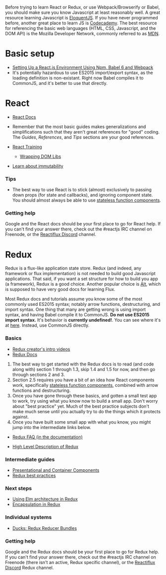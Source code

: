 Before trying to learn React or Redux, or use Webpack/Browserify or Babel, you should make sure you know Javascript at least reasonably well. A great resource learning Javascript is [EloquentJS](http://eloquentjavascript.net/). If you have never programmed before, another great place to learn JS is [Codecademy](https://www.codecademy.com/). The best resource for referencing the basic web languages (HTML, CSS, Javascript, and the DOM API) is the Mozilla Developer Network, commonly referred to as [MDN](https://developer.mozilla.org/).

# Basic setup

- [Setting Up a React.js Environment Using Npm, Babel 6 and Webpack](https://www.codementor.io/reactjs/tutorial/beginner-guide-setup-reactjs-environment-npm-babel-6-webpack)
 - It's potentially hazardous to use ES2015 import/export syntax, as the loading definition is non-existant. Right now Babel compiles it to CommonJS, and it's better to use that directly.

# React

- [React Docs](https://facebook.github.io/react/docs/getting-started.html)
 - Remember that the most basic guides makes generalizations and simplifications such that they aren't great references for "good" coding. The *Guides*, *References*, and *Tips* sections are your good references.

- [React Training](https://github.com/ryanflorence/react-training)
  - [Wrapping DOM Libs](https://github.com/ryanflorence/react-training/blob/gh-pages/lessons/05-wrapping-dom-libs.md)

- [Learn about immutability](http://reactkungfu.com/2015/08/pros-and-cons-of-using-immutability-with-react-js/)

### Tips
- The best way to use React is to stick (almost) exclusively to passing down props (for state and callbacks), and ignoring component state. You should almost always be able to use [stateless function components](https://facebook.github.io/react/docs/reusable-components.html#stateless-functions).

### Getting help
Google and the React docs should be your first place to go for React help. If you can't find your answer there, check out the #reactjs IRC channel on Freenode, or the [Reactiflux Discord](http://www.reactiflux.com/) channel.

# Redux

Redux is a flux-like application state store. Redux (and indeed, any framework or flux implementation) is not needed to build good Javascript applications. That said, if you want a set structure for how to build you app (a framework), Redux is a good choice. Another popular choice is [Alt](http://alt.js.org/), which is supposed to have very good docs for learning Flux.

Most Redux docs and tutorials assume you know some of the most commonly used ES2015 syntax; notably arrow functions, destructuring, and import syntax. One thing that many are getting wrong is using import syntax, and having Babel compile it to CommonJS. **Do not use ES2015 import syntax.** It's behavior is **currently undefined!**. You can see where it's at [here](https://github.com/whatwg/loader). Instead, use CommonJS directly.

### Basics

- [Redux creator's intro videos](https://egghead.io/series/getting-started-with-redux)
- [Redux Docs](http://redux.js.org/)

1. The best way to get started with the Redux docs is to read (and code along with) section 1 through 1.3, skip 1.4 and 1.5 for now, and then go through sections 2 and 3.
2. Section 2.5 requires you have a bit of an idea how React components work, specifically [stateless function components](https://facebook.github.io/react/docs/reusable-components.html#stateless-functions), combined with arrow functions and destructuring.
3. Once you have gone through these basics, and gotten a small test app to work, try using what you know now to build a small app. Don't worry about "best practice" yet. Much of the best practice subjects don't make much sense until you actually try to do the things which it protects against.
4. Once you have built some small app with what you know, you might jump into the intermediate links below.

- [Redux FAQ (in the documentation)](http://redux.js.org/docs/FAQ.html)

- [High Level Description of Redux](http://www.youhavetolearncomputers.com/blog/2015/9/15/a-conceptual-overview-of-redux-or-how-i-fell-in-love-with-a-javascript-state-container)

### Intermediate guides

- [Presentational and Container Components](https://medium.com/@dan_abramov/smart-and-dumb-components-7ca2f9a7c7d0#.g1je0fegu)
- [Redux best practices](https://medium.com/lexical-labs-engineering/redux-best-practices-64d59775802e#.2ikgk77qm)

### Next steps

- [Using Elm architecture in Redux](https://github.com/reactjs/react-redux/issues/278#issuecomment-179137918)
- [Encapsulation in Redux](http://blog.javascripting.com/2016/02/02/encapsulation-in-redux/)

### Individual systems

- [Ducks: Redux Reducer Bundles](https://github.com/erikras/ducks-modular-redux)

### Getting help
Google and the Redux docs should be your first place to go for Redux help. If you can't find your answer there, check out the #reactjs IRC channel on Freenode (there isn't an active, Redux specific channel), or the [Reactiflux Discord](http://www.reactiflux.com/) Redux channel.
